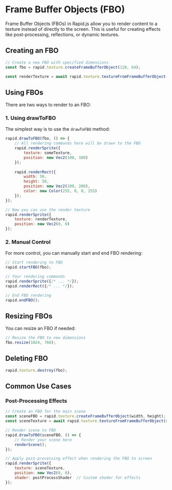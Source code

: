 # Frame Buffer Objects (FBO)

Frame Buffer Objects (FBOs) in Rapid.js allow you to render content to a texture instead of directly to the screen. This is useful for creating effects like post-processing, reflections, or dynamic textures.

## Creating an FBO

```javascript
// Create a new FBO with specified dimensions
const fbo = rapid.texture.createFrameBufferObject(128, 64);

const renderTexture = await rapid.texture.textureFromFrameBufferObject(fbo);
```

## Using FBOs

There are two ways to render to an FBO:

### 1. Using drawToFBO

The simplest way is to use the `drawToFBO` method:

```javascript
rapid.drawToFBO(fbo, () => {
    // All rendering commands here will be drawn to the FBO
    rapid.renderSprite({
        texture: someTexture,
        position: new Vec2(100, 100)
    });
    
    rapid.renderRect({
        width: 50,
        height: 50,
        position: new Vec2(200, 200),
        color: new Color(255, 0, 0, 255)
    });
});

// Now you can use the render texture
rapid.renderSprite({
    texture: renderTexture,
    position: new Vec2(0, 0)
});
```

### 2. Manual Control

For more control, you can manually start and end FBO rendering:

```javascript
// Start rendering to FBO
rapid.startFBO(fbo);

// Your rendering commands
rapid.renderSprite({/* ... */});
rapid.renderRect({/* ... */});

// End FBO rendering
rapid.endFBO();
```

## Resizing FBOs

You can resize an FBO if needed:

```javascript
// Resize the FBO to new dimensions
fbo.resize(1024, 768);
```

## Deleting FBO

```javascript
rapid.texture.destroy(fbo);
```

## Common Use Cases

### Post-Processing Effects

```javascript
// Create an FBO for the main scene
const sceneFBO = rapid.texture.createFrameBufferObject(width, height);
const sceneTexture = await rapid.texture.textureFromFrameBufferObject(sceneFBO);

// Render scene to FBO
rapid.drawToFBO(sceneFBO, () => {
    // Render your scene here
    renderScene();
});

// Apply post-processing effect when rendering the FBO to screen
rapid.renderSprite({
    texture: sceneTexture,
    position: new Vec2(0, 0),
    shader: postProcessShader  // Custom shader for effects
});
```